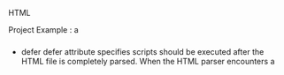 HTML

Project Example :
 a

### <script></script>

* defer 
defer attribute specifies scripts should be executed after the HTML file is completely parsed. When the HTML parser encounters a <script> element with the defer attribute, it loads the script but defers the actual execution of the JavaScript until after it finishes parsing the rest of the elements in the HTML file.

```
<script src="example.js" defer></script> 
```

e.g. 
```
<html>
 
  <head>
  	<link rel="stylesheet" href="style.css">
  	<!--  Add the defer attribute to the script below:  -->
  	<script id="blue" src="turnBlue.js" defer></script>
  </head>

  <body>		
  	<p class="centered" id="logo">Codecademy</p>

  	<script id="yellow" src="turnYellow.js"></script>
  </body>
</html>
```
```
const elemLogo = document.getElementById('logo');

elemLogo.style.color = 'cyan';

```
```
const elem = document.getElementById('logo');

elem.style.color = 'yellow';
```

* async 
async attribute loads and executes the script asynchronously with the rest of the webpage. This means that, similar to the defer attribute, the HTML parser will continue parsing the rest of the HTML as the script is downloaded in the background. However, with the async attribute, the script will not wait until the entire page is parsed: it will execute immediately after it has been downloaded.

```
<script src="example.js" async></script>
```




---

### document
document.write( i + "<br />");

### Javascript and the DOM


<img src="images/dom_1.png?raw=true">


* document.getElementById("")
```
document.getElementById("").style.color = '';

```

```
    <p id="one">Here is some text</p>
    <script>
        document.getElementById("one").style.color = 'red';
    </script>
```

```
const headline = document.getElementById('headline');
const btnmain = document.getElementById('btn-main');

btnmain.addEventListener('click',() =>{
    headline.style.border = 'solid 2px red';                     
});

```

```
const button = document.getElementById('btn-phrase');
const input = document.getElementById('input-phrase');

button.addEventListener('click', () => {
  alert(input.value);
});
```


* document.getElementsByTagName()
return htmlcollection
```
<p>Here is paragraph</p>
<p>Here is another paragraph</p>
<p>Here is one more paragraph</p>

<script>
    let myParagraph = document.getElementsByTagName('p');
    console.log(myParagraph);
</script>
```
```
<script>
    // let myParagraph = document.getElementsByTagName('p');
    // console.log(myParagraph);
    let myText = document.getElementsByTagName('p');
    for(let i = 0; i < myText.length; i++){
        myText[i].style.color = 'red';
    }

</script>

```

```
const li = document.getElementsByTagName('li');
for(let i = 0; i < li.length; i++){
    li[i].style.backgroundColor = 'yellow';
}
```

* document.getElementsByClassName()
return htmlcollection
```
<p class="blue">Here is some text</p>
<p>Here is some more text</p>
<p class="blue">Here is even more text</p>

<script>
    var myText = document.getElementsByClassName('blue');
    for(var i = 0; i < myText.length; i++){
        myText[i].style.color='blue';
    }
</script>
```

```
const highlights = document.getElementsByClassName('highlight');
//for(let i = 0; i < highlight.length; i++){
//    highlight[i].style.backgroundColor = 'cornsilk';
//}

for(const highlight of highlights){
    highlight.style.backgroundColor = 'cornsilk';
}
```

* document.querySelector();
Use CSS Queries
return first match
```
<div id="special">
    <p class="someclass">Here is some text</p>
    <p>Here is some more text</p>
    <p>Here is one more paragraph</p>
</div>

    <script>
        var myText = document.querySelector('#special .someclass');
        myText.style.color = 'red';
    </script>

```
```
document.querySelector('button');
document.querySelector('.btn-toggle'); // class
document.querySelector('#headline'); // id
document.querySelector('[title="Page Title"]'); // title="Page Title"
document.querySelectorAll('nav a');
document.querySelectorAll('#gallery a');
```

* document.querySelectorAll();
Use CSS Queries
get all elements matched , return a nodelist of elements 
nodelist
  * contains elements nodes and text nodes
  * iterate for, for of , map() and forEach()
  *  static 
```
<div id="special">
    <p>Here is some text</p>
    <p>Here is some more text</p>
</div>
<p>Not this paragraph!</p>

<script>
    var myText = document.querySelectorAll("#special p");
    for(var i=0; i < myText.length; i++){
        myText[i].style.fontWeight = "bold";
    }
</script>
```

### DOM properties

* element.style.color = ""
* element.style.property = ""
* element.innerHTML = ""
use this property to change the html inside any element on web page
```
<div id="special">
    <p>Here is some text</p>
    <p>Here is some more text</p>
</div>

<script>
    var myDiv = document.getElementById('special');
    myDiv.innerHTML = "<p>I love cheese</p>";
</script>
```

* element.className = ""
setting className properly allows you to set the class
or classes for an element

```
    <style>
        .blue {color:blue;}
    </style>
    
    <div id="special">
        <p>Here is some text</p>
        <p>Here is some more text</p>
    </div>
    
    <script>
        var firstPara = document.querySelector('p');
        firstPara.className = 'blue';
    </script>
```


### DOM methods 

* .setAttribute("attributeName",value);
```
<form>
    <label><input type="checkbox">YES!</label>
</form>

<script>
    var myCheckbox = document.querySelector('input');
    myCheckbox.setAttribute('checked','checked');
</script>


```


* .removeAttribute("attributeName");
* .getAttribute("attributeName");

### Creating Elements and Text Nodes

```
<div>
    <p>Here is a paragraph</p>
</div>

<script>
    var myTag = document.createElement('p');
    var mySentence = document.createTextNode('second paragraph');
    myTag.appendChild(mySentence);
    document.querySelector('div').appendChild(myTag);
</script>

```

### Remove Elements

```
<div>
    <p>Here is a paragraph</p>
    <p>Remove this paragraph</p>
</div>

<script>
    var myDiv = document.querySelector('div');
    myDiv.removeChild(myDiv.children[1]);
</script>
```

### DOM

window.document 
document.body.style.backgroundColor = ''
document.body.innerHTML = ''
document.body.remove()


---

# Treehouse

### Browser Events

document.body.addEventListener(<event>,<function>)
```
const body = document.body;

body.addEventListener('click',() => {
//     console.log('You clicked the body');                          
     body.innerHTML = '<h1>Hello, World</h1>';
});
```

```
const headline = document.getElementById('headline');
const btnmain = document.getElementById('btn-main');

document.getElementsByTagName('li').style.backgroundColor = 'skyblue';

btnmain.addEventListener('click',() =>{
    headline.style.border = 'solid 2px red';    
    headline.style.fontSize = '60px';
});

```

### accessing element

* document.body
* document.head

### get and set content with textContent and innerHTML

* Element.textContent
* Element.innerHTML

```
const btnUpdate = document.getElementById('btn-main');
btnUpdate.addEventListener('click',() =>{

    const headline = document.getElementById('headline');
    const input = document.querySelector('.input-main');

    headline.textContent = input.value;
    input.value = '';
});
```

### change element attributes

* element.attribute
  * element.className
```
const myInput = document.querySelector('input');
myInput.type = 'checkbox';
myInput.title = 'hover words';

```

```
.grow {
  font-size: 4.8rem;
  transition: font-size 0.8s ease-in-out;
}

element.className = 'grow';
```

### Set Inline Styles with the style Property

```<div style="background-color:teal;"></div>```

* element.style   // list all

